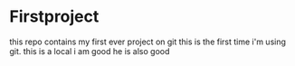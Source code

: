 # Firstproject
this repo contains my first ever project on git
this is the first time i'm using git.
this is a local
i am good
he is also good
